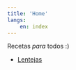```yaml
---
title: 'Home'
langs:
    en: index
---
```


Recetas _para_ todos :)

- [Lentejas](/es/lentejas.html)
